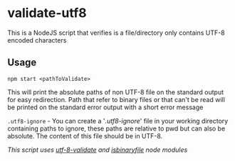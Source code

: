 # validate-utf8
This is a NodeJS script that verifies is a file/directory only contains UTF-8 encoded characters

## Usage
```
npm start <pathToValidate>
```

This will print the absolute paths of non UTF-8 file on the standard output for easy redirection.
Path that refer to binary files or that can't be read will be printed on the standard error output with a short error message

`.utf8-ignore` - You can create a '_.utf8-ignore_' file in your working directory containing paths to ignore, these paths are relative to pwd but can also be absolute. The content of this file should be in UTF-8.

_This script uses [utf-8-validate](https://github.com/websockets/utf-8-validate) and [isbinaryfile](https://github.com/gjtorikian/isBinaryFile) node modules_